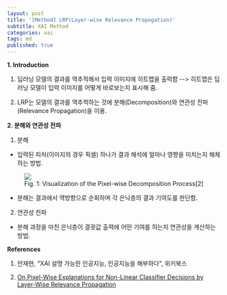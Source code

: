 ```yaml
---
layout: post
title: '[Method] LRP(Layer-wise Relevance Propagation)'
subtitle: XAI Method
categories: xai
tags: md
published: true
---
```


**1. Introduction**

1) 딥러닝 모델의 결과를 역추적해서 입력 이미지에 히트맵을 출력함 --> 히트맵은 딥러닝 모델이 입력 이미지를 어떻게 바로보는지 표시해 줌.
  
2) LRP는 모델의 결과를 역추척하는 것에 분해(Decomposition)와 연관성 전파(Relevance Propagation)을 이용. 

**2. 분해와 연관성 전파**


1) 분해
- 입력된 피처(이미지의 경우 픽셀) 하나가 결과 해석에 얼마나 영향을 미치는지 해체하는 방법.

<figure>
  <img src="https://AllAboutXAI.github.io/assets/img/XAI/md/2022-06-15-xai-md-LRP_1.jpg" class="center">
  <figcaption>Fig. 1: Visualization of the Pixel-wise Decomposition Process[2]</figcaption>	
</figure>

- 분해는 결과에서 역방향으로 순회하며 각 은닉층의 결과 기여도를 판단함.

2) 연관성 전파
- 분해 과정을 마친 은닉층이 결괏값 출력에 어떤 기여를 하는지 연관성을 계산하는 방법.

**References**

1. 안재현, "XAI 설명 가능한 인공지능, 인공지능을 해부하다", 위키북스

2. [On Pixel-Wise Explanations for Non-Linear Classifier Decisions by Layer-Wise Relevance Propagation](https://journals.plos.org/plosone/article/file?id=10.1371/journal.pone.0130140&type=printable)
